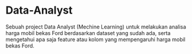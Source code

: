 # Data-Analyst
Sebuah project Data Analyst (Mechine Learning) untuk melakukan analisa harga mobil bekas Ford berdasarkan dataset yang sudah ada, serta mengetahui apa saja feature atau kolom yang mempengaruhi harga mobil bekas Ford.
